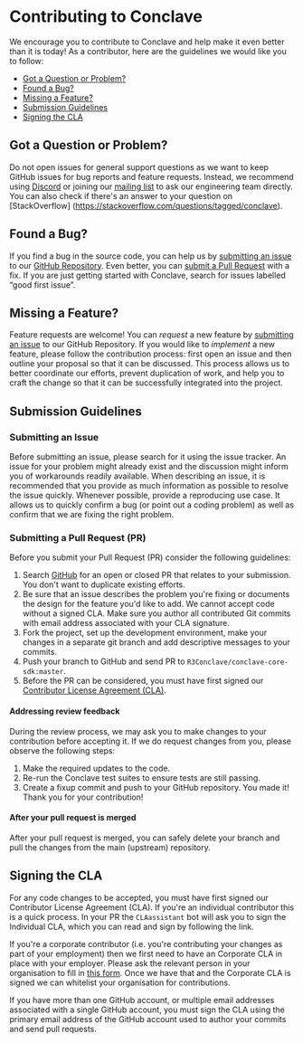 # Contributing to Conclave

We encourage you to contribute to Conclave and help make it even better than it is today!
As a contributor, here are the guidelines we would like you to follow:

 - [Got a Question or Problem?](#got-a-question-or-problem)
 - [Found a Bug?](#found-a-bug)
 - [Missing a Feature?](#missing-a-feature)
 - [Submission Guidelines](#submission-guidelines)
 - [Signing the CLA](#signing-the-cla)


## Got a Question or Problem?
Do not open issues for general support questions as we want to keep GitHub issues for bug reports and feature requests.
Instead, we recommend using [Discord](https://discord.gg/zpHKkMZ8Sw) or joining our [mailing list](https://groups.io/g/conclave-discuss) to ask our
engineering team directly. You can also check if there's an answer to your question on [StackOverflow] (https://stackoverflow.com/questions/tagged/conclave).


## Found a Bug?
If you find a bug in the source code, you can help us by [submitting an issue](#submitting-an-issue) to our [GitHub Repository][github].
Even better, you can [submit a Pull Request](#submitting-a-pull-request-pr) with a fix. If you are just getting started with Conclave, search for issues labelled 
“good first issue”.


## Missing a Feature?
Feature requests are welcome! You can *request* a new feature by [submitting an issue](#submitting-an-issue) to our GitHub Repository.
If you would like to *implement* a new feature, please follow the contribution process:
first open an issue and then outline your proposal so that it can be discussed. This process allows us to better coordinate our efforts, prevent duplication of work, and help you to craft the change so that it can be successfully integrated into the project.


## Submission Guidelines
### Submitting an Issue
Before submitting an issue, please search for it using the issue tracker. An issue for your problem might already exist and the discussion might inform you of workarounds readily available. When describing an issue, it is recommended that you provide as much information as possible to resolve the issue quickly. Whenever possible, provide a reproducing use case. It allows us to quickly confirm a bug (or point out a coding problem) as well as confirm that we are fixing the right problem.

### Submitting a Pull Request (PR)
Before you submit your Pull Request (PR) consider the following guidelines:
1. Search [GitHub][github] for an open or closed PR that relates to your submission. You don't want to duplicate existing efforts.
2. Be sure that an issue describes the problem you're fixing or documents the design for the feature you'd like to add.
   We cannot accept code without a signed CLA. Make sure you author all contributed Git commits with email address associated with your CLA signature. 
3. Fork the project, set up the development environment, make your changes in a separate git branch and add descriptive messages to your commits.
4. Push your branch to GitHub and send PR to `R3Conclave/conclave-core-sdk:master`.
5. Before the PR can be considered, you must have first signed our [Contributor License Agreement (CLA)](#signing-the-cla).


#### Addressing review feedback
During the review process, we may ask you to make changes to your contribution before accepting it. If we do request changes from you, please observe the following steps:
1. Make the required updates to the code.
2. Re-run the Conclave test suites to ensure tests are still passing.
3. Create a fixup commit and push to your GitHub repository.
You made it! Thank you for your contribution!

#### After your pull request is merged
After your pull request is merged, you can safely delete your branch and pull the changes from the main (upstream) repository.


## Signing the CLA
For any code changes to be accepted, you must have first signed our Contributor License Agreement (CLA). If you're 
an individual contributor this is a quick process. In your PR the `CLAassistant` bot will ask you to sign
the Individual CLA, which you can read and sign by following the link.

If you're a corporate contributor (i.e. you're contributing your changes as part of your employment) then we first
need to have an Corporate CLA in place with your employer. Please ask the relevant person in your organisation to 
fill in [this form](https://airtable.com/shrL0RtDVKwgBEYWS). Once we have that and the Corporate CLA is signed we 
can whitelist your organisation for contributions.

If you have more than one GitHub account, or multiple email addresses associated with a single GitHub account, you must sign the CLA using the primary email address of the GitHub account used to author your commits and send pull requests.

[discord]: https://discord.gg/zpHKkMZ8Sw
[mailing list]: https://groups.io/g/conclave-discuss
[github]: https://github.com/R3Conclave/conclave-core-sdk
